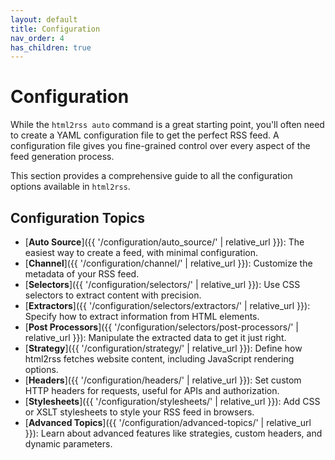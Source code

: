 ```yaml
---
layout: default
title: Configuration
nav_order: 4
has_children: true
---
```


# Configuration

While the `html2rss auto` command is a great starting point, you'll often need to create a YAML configuration file to get the perfect RSS feed. A configuration file gives you fine-grained control over every aspect of the feed generation process.

This section provides a comprehensive guide to all the configuration options available in `html2rss`.

## Configuration Topics

- [**Auto Source**]({{ '/configuration/auto_source/' | relative_url }}): The easiest way to create a feed, with minimal configuration.
- [**Channel**]({{ '/configuration/channel/' | relative_url }}): Customize the metadata of your RSS feed.
- [**Selectors**]({{ '/configuration/selectors/' | relative_url }}): Use CSS selectors to extract content with precision.
- [**Extractors**]({{ '/configuration/selectors/extractors/' | relative_url }}): Specify how to extract information from HTML elements.
- [**Post Processors**]({{ '/configuration/selectors/post-processors/' | relative_url }}): Manipulate the extracted data to get it just right.
- [**Strategy**]({{ '/configuration/strategy/' | relative_url }}): Define how html2rss fetches website content, including JavaScript rendering options.
- [**Headers**]({{ '/configuration/headers/' | relative_url }}): Set custom HTTP headers for requests, useful for APIs and authorization.
- [**Stylesheets**]({{ '/configuration/stylesheets/' | relative_url }}): Add CSS or XSLT stylesheets to style your RSS feed in browsers.
- [**Advanced Topics**]({{ '/configuration/advanced-topics/' | relative_url }}): Learn about advanced features like strategies, custom headers, and dynamic parameters.
